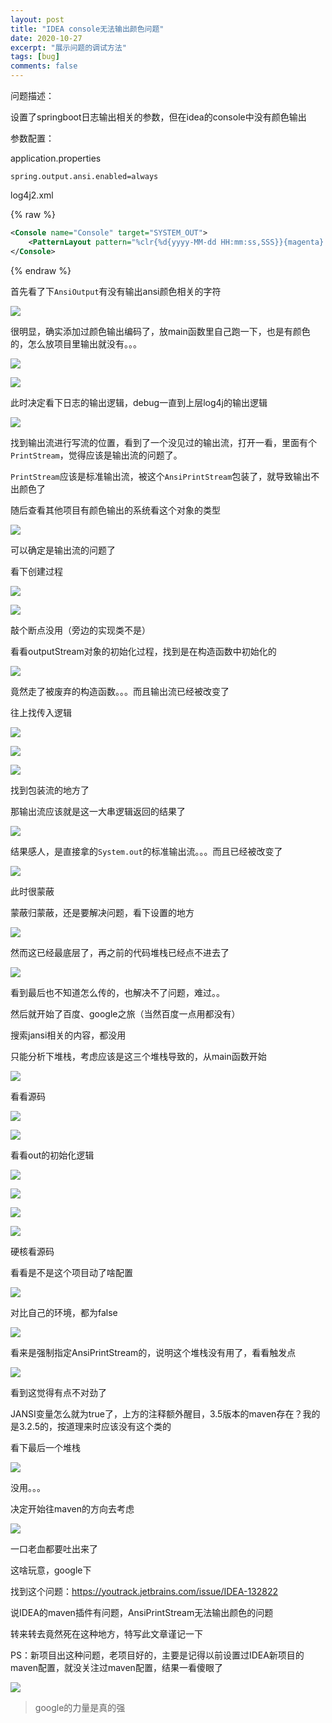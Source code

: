 ```yaml
---
layout: post
title: "IDEA console无法输出颜色问题"
date: 2020-10-27
excerpt: "展示问题的调试方法"
tags: [bug]
comments: false
---
```






问题描述：

设置了springboot日志输出相关的参数，但在idea的console中没有颜色输出



参数配置：

application.properties

```properties
spring.output.ansi.enabled=always
```



log4j2.xml

{% raw %}

```xml
<Console name="Console" target="SYSTEM_OUT">
	<PatternLayout pattern="%clr{%d{yyyy-MM-dd HH:mm:ss,SSS}}{magenta} %clr{%pid}{blue} %clr{%5p} --- %cyan{%l} --- %m %n" />
</Console>
```

{% endraw %}



首先看了下`AnsiOutput`有没有输出ansi颜色相关的字符

![](../images/2020/10/27/001.png)

很明显，确实添加过颜色输出编码了，放main函数里自己跑一下，也是有颜色的，怎么放项目里输出就没有。。。

![](../images/2020/10/27/002.png)

![](../images/2020/10/27/003.png)

此时决定看下日志的输出逻辑，debug一直到上层log4j的输出逻辑

![](../images/2020/10/27/004.png)

找到输出流进行写流的位置，看到了一个没见过的输出流，打开一看，里面有个`PrintStream`，觉得应该是输出流的问题了。

`PrintStream`应该是标准输出流，被这个`AnsiPrintStream`包装了，就导致输出不出颜色了

随后查看其他项目有颜色输出的系统看这个对象的类型

![](../images/2020/10/27/005.png)

可以确定是输出流的问题了

看下创建过程

![](../images/2020/10/27/006.png)

![](../images/2020/10/27/007.png)

敲个断点没用（旁边的实现类不是）

看看outputStream对象的初始化过程，找到是在构造函数中初始化的

![](../images/2020/10/27/008.png)

竟然走了被废弃的构造函数。。。而且输出流已经被改变了

往上找传入逻辑

![](../images/2020/10/27/009.png)

![](../images/2020/10/27/010.png)

![](../images/2020/10/27/011.png)

找到包装流的地方了

那输出流应该就是这一大串逻辑返回的结果了

![](../images/2020/10/27/012.png)

结果感人，是直接拿的`System.out`的标准输出流。。。而且已经被改变了

![](../images/2020/10/27/013.png)

此时很蒙蔽

蒙蔽归蒙蔽，还是要解决问题，看下设置的地方

![](../images/2020/10/27/014.png)

然而这已经最底层了，再之前的代码堆栈已经点不进去了

![](../images/2020/10/27/015.png)

看到最后也不知道怎么传的，也解决不了问题，难过。。

然后就开始了百度、google之旅（当然百度一点用都没有）

搜索jansi相关的内容，都没用

只能分析下堆栈，考虑应该是这三个堆栈导致的，从main函数开始

![](../images/2020/10/27/016.png)

看看源码

![](../images/2020/10/27/017.png)

![](../images/2020/10/27/018.png)

看看out的初始化逻辑

![](../images/2020/10/27/019.png)

![](../images/2020/10/27/020.png)

![](../images/2020/10/27/021.png)

![](../images/2020/10/27/022.png)

硬核看源码

看看是不是这个项目动了啥配置

![](../images/2020/10/27/023.png)

对比自己的环境，都为false

![](../images/2020/10/27/024.png)

看来是强制指定AnsiPrintStream的，说明这个堆栈没有用了，看看触发点

![](../images/2020/10/27/025.png)

看到这觉得有点不对劲了

JANSI变量怎么就为true了，上方的注释额外醒目，3.5版本的maven存在？我的是3.2.5的，按道理来时应该没有这个类的



看下最后一个堆栈

![](../images/2020/10/27/026.png)

没用。。。

决定开始往maven的方向去考虑

![](../images/2020/10/27/027.png)

一口老血都要吐出来了

这啥玩意，google下

找到这个问题：https://youtrack.jetbrains.com/issue/IDEA-132822

说IDEA的maven插件有问题，AnsiPrintStream无法输出颜色的问题



转来转去竟然死在这种地方，特写此文章谨记一下

PS：新项目出这种问题，老项目好的，主要是记得以前设置过IDEA新项目的maven配置，就没关注过maven配置，结果一看傻眼了

![](../images/2020/10/27/028.png)




> google的力量是真的强